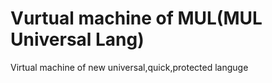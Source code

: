 # Vurtual machine of MUL(MUL Universal Lang)
Virtual machine of new universal,quick,protected languge
